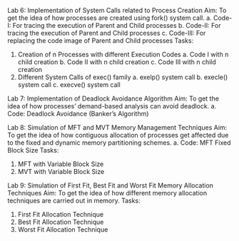 Lab 6: Implementation of System Calls related to Process Creation
Aim: To get the idea of how processes are created using fork() system call.
a. Code-I: For tracing the execution of Parent and Child processes
b. Code-II: For tracing the execution of Parent and Child processes 
c. Code-III: For replacing the code image of Parent and Child processes
Tasks:
1. Creation of n Processes with different Execution Codes
    a. Code I with n child creation
    b. Code II with n child creation
    c. Code III with n child creation
2. Different System Calls of exec() family
	a. exelp() system call
	b. execle() system call
	c. execve() system call


Lab 7: Implementation of Deadlock Avoidance Algorithm
Aim: To get the idea of how processes’ demand-based analysis can avoid deadlock.
a. Code: Deadlock Avoidance (Banker’s Algorithm)


Lab 8: Simulation of MFT and MVT Memory Management Techniques
Aim: To get the idea of how contiguous allocation of processes get affected due to the fixed and dynamic memory partitioning schemes.
a. Code: MFT Fixed Block Size
Tasks:
1. MFT with Variable Block Size
2. MVT with Variable Block Size


Lab 9: Simulation of First Fit, Best Fit and Worst Fit Memory Allocation Techniques
Aim: To get the idea of how different memory allocation techniques are carried out in memory.
Tasks:
1. First Fit Allocation Technique
2. Best Fit Allocation Technique
3. Worst Fit Allocation Technique